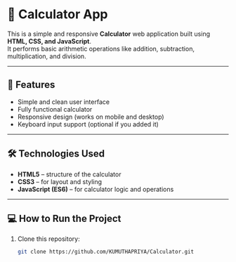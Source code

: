 # 🧮 Calculator App

This is a simple and responsive **Calculator** web application built using **HTML, CSS, and JavaScript**.  
It performs basic arithmetic operations like addition, subtraction, multiplication, and division.

---

## 🚀 Features
- Simple and clean user interface  
- Fully functional calculator  
- Responsive design (works on mobile and desktop)  
- Keyboard input support (optional if you added it)

---

## 🛠️ Technologies Used
- **HTML5** – structure of the calculator  
- **CSS3** – for layout and styling  
- **JavaScript (ES6)** – for calculator logic and operations  

---

## 💻 How to Run the Project
1. Clone this repository:
   ```bash
   git clone https://github.com/KUMUTHAPRIYA/Calculator.git
